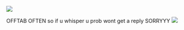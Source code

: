 ![](https://file.garden/ZrZHL8rYfQXsO7MC/graphics/image.png)

 OFFTAB OFTEN so if u whisper u prob wont get a reply SORRYYY    ![](https://i.postimg.cc/JnSWh5b5/pic58.gif)
